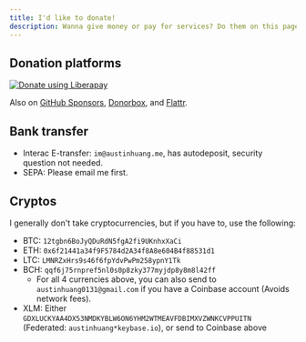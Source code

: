 ```yaml
---
title: I'd like to donate!
description: Wanna give money or pay for services? Do them on this page!
---
```


## Donation platforms

<script src="https://liberapay.com/austinhuang/widgets/button.js"></script>
<noscript><a href="https://liberapay.com/austinhuang/donate"><img alt="Donate using Liberapay" src="https://liberapay.com/assets/widgets/donate.svg"></a></noscript> 

<script type='text/javascript' src='https://ko-fi.com/widgets/widget_2.js'></script><script type='text/javascript'>kofiwidget2.init('Support Me on Ko-fi', '#29abe0', 'S6S425N0B');kofiwidget2.draw();</script> 

Also on [GitHub Sponsors](https://github.com/sponsors/austinhuang0131), [Donorbox](https://donorbox.org/austinhuang), and [Flattr](https://flattr.com/@austinhuang).

## Bank transfer

* Interac E-transfer: `im@austinhuang.me`, has autodeposit, security question not needed.
* SEPA: Please email me first.

## Cryptos

I generally don't take cryptocurrencies, but if you have to, use the following:

* BTC: `12tgbn6BoJyQDuRdN5fgA2fi9UKnhxXaCi`
* ETH: `0x6f21441a34f9F5784d2A34f8A8e604B4f88531d1`
* LTC: `LMNRZxHrs9s46f6fpYdvPwPm258ypnY1Tk`
* BCH: `qqf6j75rnpref5nl0s0p8zky377myjdp8y8m8l42ff`
  * For all 4 currencies above, you can also send to `austinhuang0131@gmail.com` if you have a Coinbase account (Avoids network fees).
* XLM: Either `GDXLUCKYAA4DX53NMDKYBLW6ON6YHM2WTMEAVFDBIMXVZWNKCVPPUITN` (Federated: `austinhuang*keybase.io`), or send to Coinbase above
